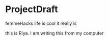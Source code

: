 # ProjectDraft
femmeHacks
life is cool
it really is 

this is Riya. I am writing this from my computer

